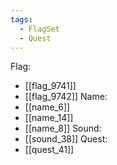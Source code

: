 ```yaml
---
tags:
  - FlagSet
  - Quest
---
```

Flag:
- [[flag_9741]]
- [[flag_9742]]
Name:
- [[name_6]]
- [[name_14]]
- [[name_8]]
Sound:
- [[sound_38]]
Quest:
- [[quest_41]]
